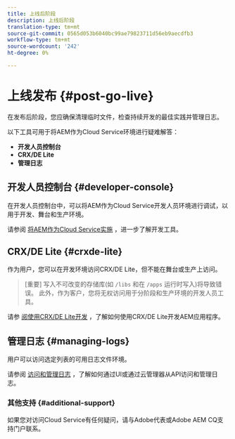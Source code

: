 ```yaml
---
title: 上线后阶段
description: 上线后阶段
translation-type: tm+mt
source-git-commit: 0565d053b6040bc99ae79823711d56eb9aecdfb3
workflow-type: tm+mt
source-wordcount: '242'
ht-degree: 0%

---
```



# 上线发布 {#post-go-live}

在发布后阶段，您应确保清理临时文件，检查持续开发的最佳实践并管理日志。

以下工具可用于将AEM作为Cloud Service环境进行疑难解答：

* **开发人员控制台**
* **CRX/DE Lite**
* **管理日志**


## 开发人员控制台 {#developer-console}

在开发人员控制台中，可以将AEM作为Cloud Service开发人员环境进行调试，以用于开发、舞台和生产环境。

请参阅 [将AEM作为Cloud Service实施](https://docs.adobe.com/content/help/en/experience-manager-cloud-service/implementing/developing/development-guidelines.html#aem-as-a-cloud-service-development-tools) ，进一步了解开发工具。

## CRX/DE Lite {#crxde-lite}

作为用户，您可以在开发环境访问CRX/DE Lite，但不能在舞台或生产上访问。

>[重要]
>写入不可改变的存储库(如 `/libs` 和在 `/apps` 运行时写入)将导致错误。 此外，作为客户，您将无权访问用于分阶段和生产环境的开发人员工具。

请参 [阅使用CRX/DE Lite开发](https://docs.adobe.com/help/en/experience-manager-65/developing/devtools/developing-with-crxde-lite.html) ，了解如何使用CRX/DE Lite开发AEM应用程序。

## 管理日志 {#managing-logs}

用户可以访问选定列表的可用日志文件环境。

请参阅 [访问和管理日志](https://docs.adobe.com/content/help/en/experience-manager-cloud-service/implementing/using-cloud-manager/manage-logs.html) ，了解如何通过UI或通过云管理器从API访问和管理日志。

### 其他支持 {#additional-support}

如果您对访问Cloud Service有任何疑问，请与Adobe代表或Adobe AEM CQ支持门户联系。
